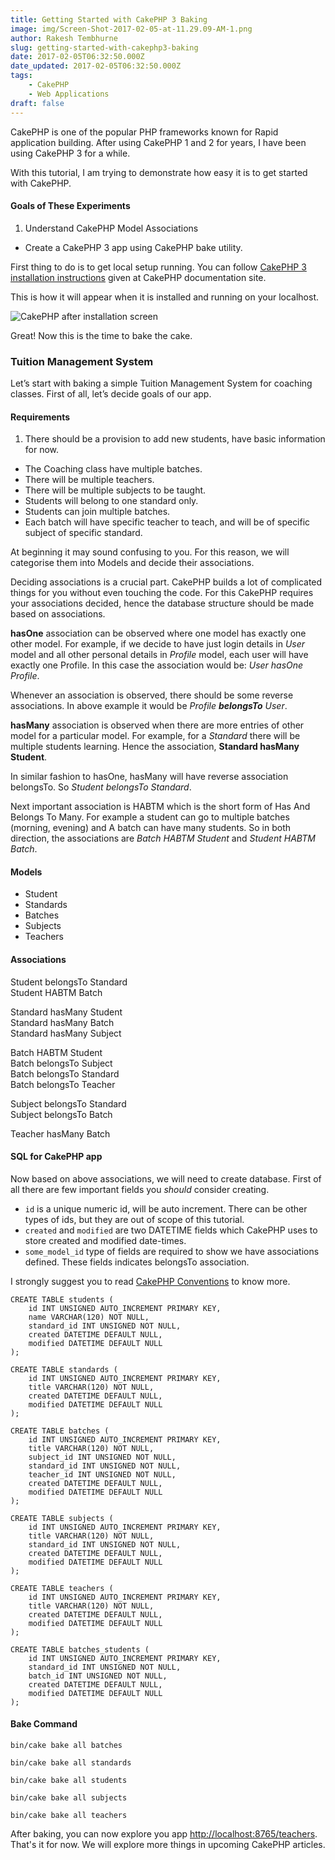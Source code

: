 ```yaml
---
title: Getting Started with CakePHP 3 Baking
image: img/Screen-Shot-2017-02-05-at-11.29.09-AM-1.png
author: Rakesh Tembhurne
slug: getting-started-with-cakephp3-baking
date: 2017-02-05T06:32:50.000Z
date_updated: 2017-02-05T06:32:50.000Z
tags:
    - CakePHP
    - Web Applications
draft: false
---
```


CakePHP is one of the popular PHP frameworks known for Rapid application building. After using CakePHP 1 and 2 for years, I have been using CakePHP 3 for a while. 

With this tutorial, I am trying to demonstrate how easy it is to get started with CakePHP.

#### Goals of These Experiments

1. Understand CakePHP Model Associations
- Create a CakePHP 3 app using CakePHP bake utility.

First thing to do is to get local setup running. You can follow [CakePHP 3 installation instructions](http://book.cakephp.org/3.0/en/installation.html) given at CakePHP documentation site.

This is how it will appear when it is installed and running on your localhost.

![CakePHP after installation screen](/content/images/2017/02/Screen-Shot-2017-02-05-at-11.29.09-AM.png)

Great! Now this is the time to bake the cake.

### Tuition Management System

Let’s start with baking a simple Tuition Management System for coaching classes. First of all, let’s decide goals of our app.

#### Requirements

1. There should be a provision to add new students, have basic information for now.
- The Coaching class have multiple batches.
- There will be multiple teachers.
- There will be multiple subjects to be taught.
- Students will belong to one standard only.
- Students can join multiple batches.
- Each batch will have specific teacher to teach,  and will be of specific subject of specific standard.

At beginning it may sound confusing to you. For this reason, we will categorise them into Models and decide their associations.

Deciding associations is a crucial part. CakePHP builds a lot of complicated things for you without even touching the code. For this CakePHP requires your associations decided, hence the database structure should be made based on associations.

**hasOne** association can be observed where one model has exactly one other model. For example, if we decide to have just login details in *User* model and all other personal details in *Profile* model, each user will have exactly one Profile. In this case the association would be: *User hasOne Profile*. 

Whenever an association is observed, there should be some reverse associations. In above example it would be *Profile **belongsTo** User*.

**hasMany** association is observed when there are more entries of other model for a particular model. For example, for a *Standard* there will be multiple students learning. Hence the association, **Standard hasMany Student**.

In similar fashion to hasOne, hasMany will have reverse association belongsTo. So *Student belongsTo Standard*.

Next important association is HABTM which is the short form of Has And Belongs To Many. For example a student can go to multiple batches (morning, evening) and A batch can have many students. So in both direction, the associations are *Batch HABTM Student* and *Student HABTM Batch*.

#### Models

- Student
- Standards
- Batches
- Subjects
- Teachers

#### Associations

Student belongsTo Standard  
Student HABTM Batch

Standard hasMany Student  
Standard hasMany Batch  
Standard hasMany Subject

Batch HABTM Student  
Batch belongsTo Subject  
Batch belongsTo Standard  
Batch belongsTo Teacher

Subject belongsTo Standard  
Subject belongsTo Batch

Teacher hasMany Batch

#### SQL for CakePHP app

Now based on above associations, we will need to create database. First of all there are few important fields you *should* consider creating.

- `id` is a unique numeric id, will be auto increment. There can be other types of ids, but they are out of scope of this tutorial.
- `created` and `modified` are two DATETIME fields which CakePHP uses to store created and modified date-times. 
- `some_model_id` type of fields are required to show we have associations defined. These fields indicates belongsTo association.

I strongly suggest you to read [CakePHP Conventions](https://book.cakephp.org/3.0/en/intro/conventions.html) to know more.

```
CREATE TABLE students ( 
    id INT UNSIGNED AUTO_INCREMENT PRIMARY KEY, 
    name VARCHAR(120) NOT NULL, 
    standard_id INT UNSIGNED NOT NULL, 
    created DATETIME DEFAULT NULL, 
    modified DATETIME DEFAULT NULL 
); 

CREATE TABLE standards ( 
    id INT UNSIGNED AUTO_INCREMENT PRIMARY KEY, 
    title VARCHAR(120) NOT NULL, 
    created DATETIME DEFAULT NULL, 
    modified DATETIME DEFAULT NULL 
); 

CREATE TABLE batches ( 
    id INT UNSIGNED AUTO_INCREMENT PRIMARY KEY, 
    title VARCHAR(120) NOT NULL, 
    subject_id INT UNSIGNED NOT NULL, 
    standard_id INT UNSIGNED NOT NULL, 
    teacher_id INT UNSIGNED NOT NULL, 
    created DATETIME DEFAULT NULL, 
    modified DATETIME DEFAULT NULL 
); 

CREATE TABLE subjects ( 
    id INT UNSIGNED AUTO_INCREMENT PRIMARY KEY, 
    title VARCHAR(120) NOT NULL, 
    standard_id INT UNSIGNED NOT NULL, 
    created DATETIME DEFAULT NULL, 
    modified DATETIME DEFAULT NULL 
); 

CREATE TABLE teachers ( 
    id INT UNSIGNED AUTO_INCREMENT PRIMARY KEY, 
    title VARCHAR(120) NOT NULL, 
    created DATETIME DEFAULT NULL, 
    modified DATETIME DEFAULT NULL 
); 

CREATE TABLE batches_students ( 
    id INT UNSIGNED AUTO_INCREMENT PRIMARY KEY, 
    standard_id INT UNSIGNED NOT NULL, 
    batch_id INT UNSIGNED NOT NULL, 
    created DATETIME DEFAULT NULL, 
    modified DATETIME DEFAULT NULL 
);
```

#### Bake Command
```
bin/cake bake all batches 

bin/cake bake all standards 

bin/cake bake all students 

bin/cake bake all subjects 

bin/cake bake all teachers
```

After baking, you can now explore you app [http://localhost:8765/teachers](http://localhost:8765/teachers). That's it for now. We will explore more things in upcoming CakePHP articles.
